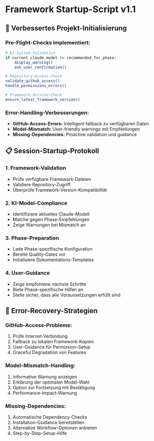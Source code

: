 # Framework Startup-Script v1.1

## 🚀 **Verbessertes Projekt-Initialisierung**

### Pre-Flight-Checks implementiert:
```bash
# KI-System-Validation
if current_claude_model != recommended_for_phase:
    display_warning()
    ask_user_confirmation()

# Repository-Access-Check
validate_github_access()
handle_permissions_errors()

# Framework-Version-Check
ensure_latest_framework_version()
```

### Error-Handling-Verbesserungen:
- **GitHub-Access-Errors:** Intelligent fallback zu verfügbaren Daten
- **Model-Mismatch:** User-friendly warnings mit Empfehlungen
- **Missing-Dependencies:** Proactive validation und guidance

## 📋 **Session-Startup-Protokoll**

### 1. Framework-Validation
- Prüfe verfügbare Framework-Dateien
- Validiere Repository-Zugriff
- Überprüfe Framework-Version-Kompatibilität

### 2. KI-Model-Compliance
- Identifiziere aktuelles Claude-Modell
- Matche gegen Phase-Empfehlungen
- Zeige Warnungen bei Mismatch an

### 3. Phase-Preparation
- Lade Phase-spezifische Konfiguration
- Bereite Quality-Gates vor
- Initialisiere Dokumentations-Templates

### 4. User-Guidance
- Zeige empfohlene nächste Schritte
- Biete Phase-spezifische Hilfen an
- Stelle sicher, dass alle Voraussetzungen erfüllt sind

## 🔧 **Error-Recovery-Strategien**

### GitHub-Access-Probleme:
1. Prüfe Internet-Verbindung
2. Fallback zu lokalen Framework-Kopien
3. User-Guidance für Permission-Setup
4. Graceful Degradation von Features

### Model-Mismatch-Handling:
1. Informative Warnung anzeigen
2. Erklärung der optimalen Model-Wahl
3. Option zur Fortsetzung mit Bestätigung
4. Performance-Impact-Warnung

### Missing-Dependencies:
1. Automatische Dependency-Checks
2. Installation-Guidance bereitstellen
3. Alternative Workflow-Optionen anbieten
4. Step-by-Step-Setup-Hilfe